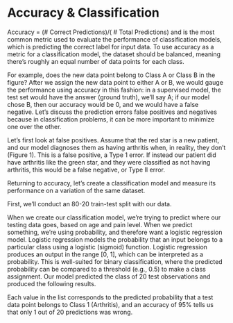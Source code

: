 # Accuracy & Classification 
Accuracy = (# Correct Predictions)/( # Total Predictions) and is the most common metric used to evaluate the performance of classification models, which is predicting the correct label for input data. 
To use accuracy as a metric for a classification model, the dataset should be balanced, meaning there’s roughly an equal number of data points for each class.

For example, does the new data point belong to Class A or Class B in the figure? After we assign the new data point to either A or B, we would gauge the performance using accuracy in this fashion: 
in a supervised model, the test set would have the answer (ground truth), we’ll say A; if our model chose B, then our accuracy would be 0, and we would have a false negative. 
Let’s discuss the prediction errors false positives and negatives because in classification problems, it can be more important to minimize one over the other. 


Let’s first look at false positives. Assume that the red star is a new patient, and our model diagnoses them as having arthritis when, in reality, they don’t (Figure 1). 
This is a false positive, a Type 1 error. If instead our patient did have arthritis like the green star, and they were classified as not having arthritis, this would be a false negative, or Type II error. 

Returning to accuracy, let’s create a classification model and measure its performance on a variation of the same dataset. 
 

First, we’ll conduct an 80-20 train-test split with our data. 

 

When we create our classification model, we’re trying to predict where our testing data goes, based on age and pain level.
When we predict something, we’re using probability, and therefore want a logistic regression model. 
Logistic regression models the probability that an input belongs to a particular class using a logistic (sigmoid) function. 
Logistic regression produces an output in the range [0, 1], which can be interpreted as a probability. 
This is well-suited for binary classification, where the predicted probability can be compared to a threshold (e.g., 0.5) to make a class assignment. 
Our model predicted the class of 20 test observations and produced the following results. 

 
 

Each value in the list corresponds to the predicted probability that a test data point belongs to Class 1 (Arthritis), and an accuracy of 95% tells us that only 1 out of 20 predictions was wrong. 

